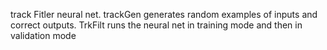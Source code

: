track Fitler neural net.  trackGen generates random examples of inputs and correct outputs. TrkFilt runs the neural net in training mode and then in validation mode
